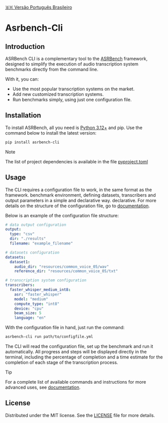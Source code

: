 [:brazil: Versão Português Brasileiro](./README-pt.md)

# Asrbench-Cli
[//]: # (![python]&#40;https://img.shields.io/badge/Python-3776AB?style=for-the-badge&logo=python&logoColor=white&#41;)
[//]: # (![pypi package version]&#40;https://img.shields.io/pypi/pyversions/:asrbench-cli?style=for-the-badge&#41;)

## Introduction
ASRBench CLI is a complementary tool to the [ASRBench](https://github.com/ASRBench/asrbench) framework, designed 
to simplify the execution of audio transcription system benchmarks directly from the command line.

With it, you can:

- Use the most popular transcription systems on the market.
- Add new customized transcription systems.
- Run benchmarks simply, using just one configuration file.

## Installation
To install ASRBench, all you need is [Python 3.12+](https://www.python.org/downloads/) and pip. Use the
command below to install the latest version:

```sh
pip install asrbench-cli
```

> [!NOTE]
> The list of project dependencies is available in the file [pyproject.toml](https://github.com/ASRBench/asrbench-cli/blob/main/pyproject.toml)

## Usage
The CLI requires a configuration file to work, in the same format as the framework. 
benchmark environment, defining datasets, transcribers and output parameters in a simple and declarative way. 
declarative. For more details on the structure of the configuration file, go to
[documentation](https://asrbench.github.io/asrbench/cli/installation).

Below is an example of the configuration file structure:

```yaml
# data output configuration
output:
  type: "csv"
  dir: "./results"
  filename: "example_filename"

# datasets configuration
datasets:
  dataset1:
    audio_dir: "resources/common_voice_05/wav"
    reference_dir: "resources/common_voice_05/txt"

# transcription system configuration
transcribers:
  faster_whisper_medium_int8:
    asr: "faster_whisper"
    model: "medium"
    compute_type: "int8"
    device: "cpu"
    beam_size: 5
    language: "en"  
```

With the configuration file in hand, just run the command:

```sh
asrbench-cli run path/to/configfile.yml
```
The CLI will read the configuration file, set up the benchmark and run it automatically. All progress and steps 
will be displayed directly in the terminal, including the percentage of completion and a time estimate for the 
completion of each stage of the transcription process.

> [!TIP]
> For a complete list of available commands and instructions for more advanced uses, see [documentation](https://asrbench.github.io/asrbench/cli/usage).

## License
Distributed under the MIT license. See the [LICENSE](https://github.com/ASRBench/asrbench-cli/blob/main/LICENSE) file for more details.
